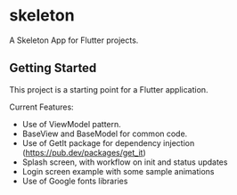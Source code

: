 # skeleton

A Skeleton App for Flutter projects.

## Getting Started

This project is a starting point for a Flutter application.

Current Features:

- Use of ViewModel pattern.
- BaseView and BaseModel for common code.
- Use of GetIt package for dependency injection (https://pub.dev/packages/get_it)
- Splash screen, with workflow on init and status updates
- Login screen example with some sample animations
- Use of Google fonts libraries
